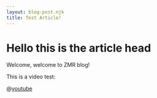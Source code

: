 ```yaml
---
layout: blog-post.njk
title: Test Article!
---
```

# Hello this is the article head

Welcome, welcome to ZMR blog!

This is a video test:

@[youtube](dQw4w9WgXcQ)
